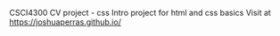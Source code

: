 CSCI4300 CV project - css
Intro project for html and css basics
Visit at https://joshuaperras.github.io/
